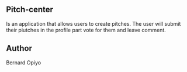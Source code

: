 ## Pitch-center
Is an application that allows users to create pitches. The user will submit their piutches in the profile part vote for them and leave comment.

## Author 
Bernard Opiyo